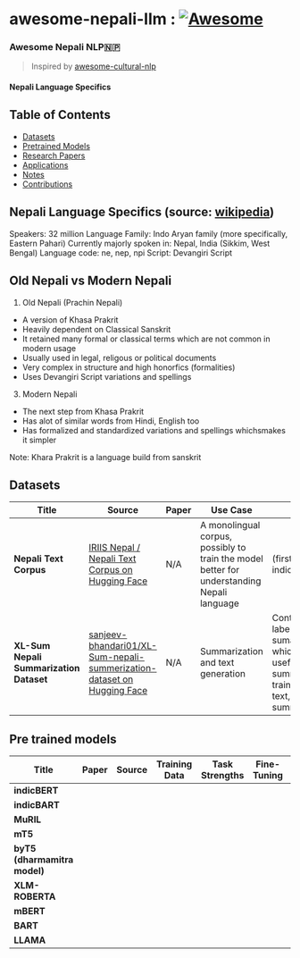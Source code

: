 # awesome-nepali-llm : [![Awesome](https://awesome.re/badge-flat.svg)](https://awesome.re)

### Awesome Nepali NLP🇳🇵

> Inspired by [awesome-cultural-nlp](https://github.com/simran-khanuja/awesome-cultural-nlp) 

#### Nepali Language Specifics

## Table of Contents
- [Datasets](#datasets)
- [Pretrained Models](#pretrained-models)
- [Research Papers](#research-papers)
- [Applications](#applications)
- [Notes](#applications)
- [Contributions](#contributions)

## Nepali Language Specifics (source: [wikipedia](https://en.wikipedia.org/wiki/Nepali_language))
Speakers: 32 million
Language Family: Indo Aryan family (more specifically, Eastern Pahari)
Currently majorly spoken in: Nepal, India (Sikkim, West Bengal)
Language code: ne, nep, npi
Script: Devangiri Script

## Old Nepali vs Modern Nepali
1. Old Nepali (Prachin Nepali)
- A version of Khasa Prakrit
- Heavily dependent on Classical Sanskrit
- It retained many formal or classical terms which are not common in modern usage
- Usually used in legal, religous or political documents
- Very complex in structure and high honorfics (formalities)
- Uses Devangiri Script variations and spellings

3. Modern Nepali
- The next step from Khasa Prakrit
- Has alot of similar words from Hindi, English too
- Has formalized and standardized variations and spellings whichsmakes it simpler

Note: Khara Prakrit is a language build from sanskrit
## Datasets

| Title | Source | Paper | Use Case | Notes | Size |
|-------|--------|-------|------|----------|-------|
| **Nepali Text Corpus** | [IRIIS Nepal / Nepali Text Corpus on Hugging Face](https://huggingface.co/datasets/IRIISNEPAL/Nepali-Text-Corpus) | N/A | A monolingual corpus, possibly to train the model better for understanding Nepali language| (first step for indic models)| 6.4 million articles |
| **XL-Sum Nepali Summarization Dataset** | [sanjeev-bhandari01/XL-Sum-nepali-summerization-dataset on Hugging Face](https://huggingface.co/datasets/sanjeev-bhandari01/XLSum-nepali-summerization-dataset) | N/A   | Summarization and text generation          | Contains labeled sumamry data which is useful for summarization training (title, text, summary) | 7,258 rows |

## Pre trained models

| Title | Paper | Source | Training Data | Task Strengths | Fine-Tuning |  Limitations | Size | Availability | Notes 
|-------|--------|-------|------|----------|-------| -------| -------| -------| -------| 
| **indicBERT** | |  | | | | ||||
| **indicBART** | |  | | | |||||
| **MuRIL** | |  | | | |||||
| **mT5** | |  | | | |||||
| **byT5 (dharmamitra model)** | |  | | | |||||
| **XLM-ROBERTA** | |  | | | |||||
| **mBERT** | |  | | | |||||
| **BART** | |  | | | |||||
| **LLAMA** | |  | | | |||||
